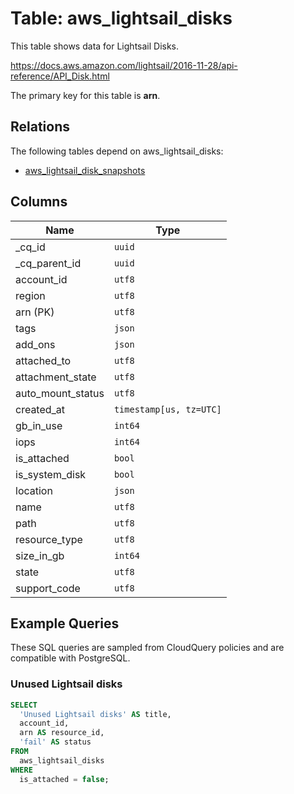 # Table: aws_lightsail_disks

This table shows data for Lightsail Disks.

https://docs.aws.amazon.com/lightsail/2016-11-28/api-reference/API_Disk.html

The primary key for this table is **arn**.

## Relations

The following tables depend on aws_lightsail_disks:
  - [aws_lightsail_disk_snapshots](aws_lightsail_disk_snapshots)

## Columns

| Name          | Type          |
| ------------- | ------------- |
|_cq_id|`uuid`|
|_cq_parent_id|`uuid`|
|account_id|`utf8`|
|region|`utf8`|
|arn (PK)|`utf8`|
|tags|`json`|
|add_ons|`json`|
|attached_to|`utf8`|
|attachment_state|`utf8`|
|auto_mount_status|`utf8`|
|created_at|`timestamp[us, tz=UTC]`|
|gb_in_use|`int64`|
|iops|`int64`|
|is_attached|`bool`|
|is_system_disk|`bool`|
|location|`json`|
|name|`utf8`|
|path|`utf8`|
|resource_type|`utf8`|
|size_in_gb|`int64`|
|state|`utf8`|
|support_code|`utf8`|

## Example Queries

These SQL queries are sampled from CloudQuery policies and are compatible with PostgreSQL.

### Unused Lightsail disks

```sql
SELECT
  'Unused Lightsail disks' AS title,
  account_id,
  arn AS resource_id,
  'fail' AS status
FROM
  aws_lightsail_disks
WHERE
  is_attached = false;
```


